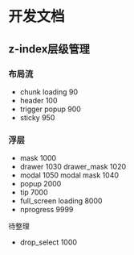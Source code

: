 # 开发文档

## z-index层级管理

### 布局流

- chunk loading 90
- header 100
- trigger popup 900
- sticky 950

### 浮层

- mask 1000
- drawer 1030 drawer_mask 1020
- modal 1050 modal mask 1040
- popup 2000
- tip 7000
- full_screen loading 8000
- nprogress 9999

待整理

- drop_select 1000